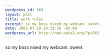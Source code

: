 ```yaml
--- 
wordpress_id: 563
layout: post
title: work rules
excerpt: so my boss nixed my webcam. sweet.
date: 2003-07-10 14:39:26 -05:00
wordpress_url: http://new.nata2.org/?p=563
---
```

so my boss nixed my webcam. sweet.
